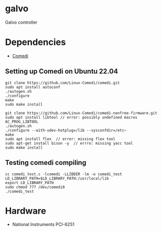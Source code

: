 # galvo
Galvo controller


# Dependencies
- [Comedi](https://www.comedi.org/index.html)

## Setting up Comedi on Ubuntu 22.04

```
git clone https://github.com/Linux-Comedi/comedi.git
sudo apt install autoconf
./autogen.sh
./configure
make
sudo make install

git clone https://github.com/Linux-Comedi/comedi-nonfree-firmware.git
sudo apt install libtool // error: possibly undefined macros AC_PROG_LIBTOOL
./autogen.sh
./configure --with-udev-hotplug=/lib --sysconfdir=/etc~
make
sudo apt install flex  // error: missing flex tool
sudo apt-get install bison -y  // errro: missing yacc tool
sudo make install
```

## Testing comedi compiling
```
cc comedi_test.c -lcomedi -LLIBDIR -lm -o comedi_test
LD_LIBRARY_PATH=$LD_LIBRARY_PATH:/usr/local/lib
export LD_LIBRARY_PATH
sudo chmod 777 /dev/comedi0
./comedi_test
```

# Hardware
- National Instruments PCI-6251
